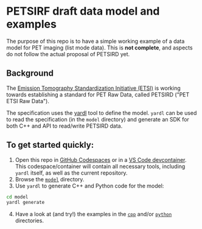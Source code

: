 # PETSIRF draft data model and examples

The purpose of this repo is to have a simple working example of a data model for PET imaging (list mode data). This is **not complete**, and aspects do not follow the actual proposal of PETSIRD yet.

## Background
The [Emission Tomography Standardization Initiative (ETSI)](https://etsinitiative.org/)
is working towards establishing a standard for PET Raw Data, called PETSIRD ("PET ETSI Raw Data").

The specification uses the [yardl](https://aka.ms/yardl) tool to define the model.
`yardl` can be used to read the specification (in the `model` directory) and
generate an SDK for both C++ and API to read/write PETSIRD data.

## To get started quickly:

1. Open this repo in [GitHub Codespaces](https://code.visualstudio.com/docs/remote/codespaces) or
in a [VS Code devcontainer](https://code.visualstudio.com/docs/devcontainers/containers).
This codespace/container will contain all necessary tools, including `yardl` itself, as well as the current repository.
2. Browse the [`model`](./model/README.md) directory.
3. Use `yardl` to generate C++ and Python code for the model:
  ```sh
  cd model
  yardl generate
  ```
4. Have a look at (and try!) the examples in the [`cpp`](cpp/README.md) and/or
[`python`](python/README.md) directories.
